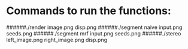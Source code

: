 # Commands to run the functions:
######./render image.png disp.png
######./segment naive input.png seeds.png
######./segment mrf input.png seeds.png
######./stereo left_image.png right_image.png disp.png

